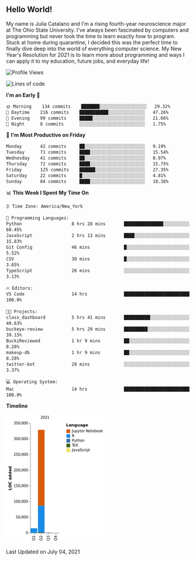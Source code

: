 ## Hello World!

My name is Julia Catalano and I'm a rising fourth-year neuroscience major at The Ohio State University. I've always been fascinated by computers and programming but never took the time to learn exactly *how* to program. Stuck at home during quarantine, I decided this was the perfect time to finally dive deep into the world of everything computer science. My New Year's Resolution for 2021 is to learn more about programming and ways I can apply it to my education, future jobs, and everyday life! 





<!--START_SECTION:waka-->
![Profile Views](http://img.shields.io/badge/Profile%20Views-265-blue)

![Lines of code](https://img.shields.io/badge/From%20Hello%20World%20I%27ve%20Written-344104%20lines%20of%20code-blue)

**I'm an Early 🐤** 

```text
🌞 Morning    134 commits    ███████░░░░░░░░░░░░░░░░░░   29.32% 
🌆 Daytime    216 commits    ███████████░░░░░░░░░░░░░░   47.26% 
🌃 Evening    99 commits     █████░░░░░░░░░░░░░░░░░░░░   21.66% 
🌙 Night      8 commits      ░░░░░░░░░░░░░░░░░░░░░░░░░   1.75%

```
📅 **I'm Most Productive on Friday** 

```text
Monday       42 commits     ██░░░░░░░░░░░░░░░░░░░░░░░   9.19% 
Tuesday      71 commits     ████░░░░░░░░░░░░░░░░░░░░░   15.54% 
Wednesday    41 commits     ██░░░░░░░░░░░░░░░░░░░░░░░   8.97% 
Thursday     72 commits     ████░░░░░░░░░░░░░░░░░░░░░   15.75% 
Friday       125 commits    ██████░░░░░░░░░░░░░░░░░░░   27.35% 
Saturday     22 commits     █░░░░░░░░░░░░░░░░░░░░░░░░   4.81% 
Sunday       84 commits     ████░░░░░░░░░░░░░░░░░░░░░   18.38%

```


📊 **This Week I Spent My Time On** 

```text
⌚︎ Time Zone: America/New_York

💬 Programming Languages: 
Python                   8 hrs 28 mins       ███████████████░░░░░░░░░░   60.45% 
JavaScript               2 hrs 13 mins       ████░░░░░░░░░░░░░░░░░░░░░   15.83% 
Git Config               46 mins             █░░░░░░░░░░░░░░░░░░░░░░░░   5.52% 
CSV                      30 mins             █░░░░░░░░░░░░░░░░░░░░░░░░   3.65% 
TypeScript               26 mins             ░░░░░░░░░░░░░░░░░░░░░░░░░   3.13%

🔥 Editors: 
VS Code                  14 hrs              █████████████████████████   100.0%

🐱‍💻 Projects: 
class_dashboard          5 hrs 41 mins       ██████████░░░░░░░░░░░░░░░   40.63% 
buckeye-review           5 hrs 29 mins       █████████░░░░░░░░░░░░░░░░   39.15% 
BuckiReviewed            1 hr 9 mins         ██░░░░░░░░░░░░░░░░░░░░░░░   8.28% 
makeup-db                1 hr 9 mins         ██░░░░░░░░░░░░░░░░░░░░░░░   8.28% 
twitter-bot              28 mins             ░░░░░░░░░░░░░░░░░░░░░░░░░   3.37%

💻 Operating System: 
Mac                      14 hrs              █████████████████████████   100.0%

```

**Timeline**

![Chart not found](https://raw.githubusercontent.com/juliacat23/juliacat23/main/charts/bar_graph.png) 


 Last Updated on July 04, 2021
<!--END_SECTION:waka-->
